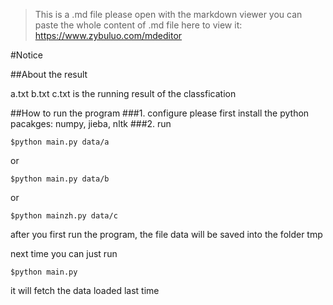 >This is a .md file please open with the markdown viewer
>you can paste the whole content of .md file here to view it: https://www.zybuluo.com/mdeditor

#Notice

##About the result

a.txt b.txt c.txt is the running result of the classfication

##How to run the program
###1. configure
please first install the python pacakges: numpy, jieba, nltk
###2. run
```
$python main.py data/a
```
or
```
$python main.py data/b
```
or
```
$python mainzh.py data/c
```

after you first run the program, the file data will be saved into the folder tmp

next time you can just run
```
$python main.py
```
it will fetch the data loaded last time